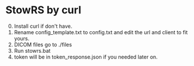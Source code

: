 # StowRS by curl

0. Install curl if don't have.
1. Rename config_template.txt to config.txt and edit the url and client to fit yours.
2. DICOM files go to ./files
3. Run stowrs.bat
4. token will be in token_response.json if you needed later on.
